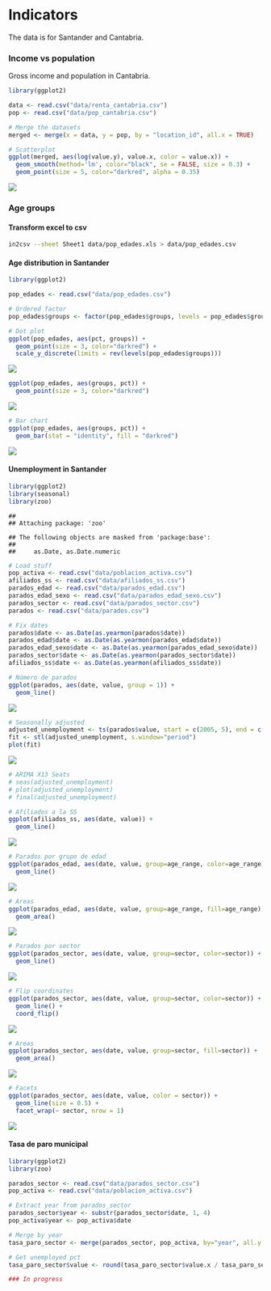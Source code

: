 Indicators
================

The data is for Santander and Cantabria.

### Income vs population

Gross income and population in Cantabria.

``` r
library(ggplot2)

data <- read.csv("data/renta_cantabria.csv")
pop <- read.csv("data/pop_cantabria.csv")

# Merge the datasets
merged <- merge(x = data, y = pop, by = "location_id", all.x = TRUE)

# Scatterplot
ggplot(merged, aes(log(value.y), value.x, color = value.x)) +
  geom_smooth(method='lm', color="black", se = FALSE, size = 0.3) +
  geom_point(size = 5, color="darkred", alpha = 0.35)
```

![](graphics_files/figure-markdown_github/unnamed-chunk-1-1.png)

### Age groups

#### Transform excel to csv

``` bash
in2csv --sheet Sheet1 data/pop_edades.xls > data/pop_edades.csv
```

#### Age distribution in Santander

``` r
library(ggplot2)

pop_edades <- read.csv("data/pop_edades.csv")

# Ordered factor
pop_edades$groups <- factor(pop_edades$groups, levels = pop_edades$groups)

# Dot plot
ggplot(pop_edades, aes(pct, groups)) +
  geom_point(size = 3, color="darkred") +
  scale_y_discrete(limits = rev(levels(pop_edades$groups)))
```

![](graphics_files/figure-markdown_github/unnamed-chunk-3-1.png)

``` r
ggplot(pop_edades, aes(groups, pct)) +
  geom_point(size = 3, color="darkred")
```

![](graphics_files/figure-markdown_github/unnamed-chunk-3-2.png)

``` r
# Bar chart
ggplot(pop_edades, aes(groups, pct)) +
  geom_bar(stat = "identity", fill = "darkred")
```

![](graphics_files/figure-markdown_github/unnamed-chunk-3-3.png)

#### Unemployment in Santander

``` r
library(ggplot2)
library(seasonal)
library(zoo)
```

    ## 
    ## Attaching package: 'zoo'

    ## The following objects are masked from 'package:base':
    ## 
    ##     as.Date, as.Date.numeric

``` r
# Load stuff
pop_activa <- read.csv("data/poblacion_activa.csv")
afiliados_ss <- read.csv("data/afiliados_ss.csv")
parados_edad <- read.csv("data/parados_edad.csv")
parados_edad_sexo <- read.csv("data/parados_edad_sexo.csv")
parados_sector <- read.csv("data/parados_sector.csv")
parados <- read.csv("data/parados.csv")

# Fix dates
parados$date <- as.Date(as.yearmon(parados$date))
parados_edad$date <- as.Date(as.yearmon(parados_edad$date))
parados_edad_sexo$date <- as.Date(as.yearmon(parados_edad_sexo$date))
parados_sector$date <- as.Date(as.yearmon(parados_sector$date))
afiliados_ss$date <- as.Date(as.yearmon(afiliados_ss$date))

# Número de parados
ggplot(parados, aes(date, value, group = 1)) + 
  geom_line()
```

![](graphics_files/figure-markdown_github/unnamed-chunk-4-1.png)

``` r
# Seasonally adjusted
adjusted_unemployment <- ts(parados$value, start = c(2005, 5), end = c(2016, 10), freq = 12)
fit <- stl(adjusted_unemployment, s.window="period")
plot(fit)
```

![](graphics_files/figure-markdown_github/unnamed-chunk-4-2.png)

``` r
# ARIMA X13 Seats
# seas(adjusted_unemployment)
# plot(adjusted_unemployment)
# final(adjusted_unemployment)

# Afiliados a la SS
ggplot(afiliados_ss, aes(date, value)) +
  geom_line()
```

![](graphics_files/figure-markdown_github/unnamed-chunk-4-3.png)

``` r
# Parados por grupo de edad
ggplot(parados_edad, aes(date, value, group=age_range, color=age_range)) +
  geom_line()
```

![](graphics_files/figure-markdown_github/unnamed-chunk-4-4.png)

``` r
# Areas
ggplot(parados_edad, aes(date, value, group=age_range, fill=age_range)) +
  geom_area()
```

![](graphics_files/figure-markdown_github/unnamed-chunk-4-5.png)

``` r
# Parados por sector
ggplot(parados_sector, aes(date, value, group=sector, color=sector)) +
  geom_line()
```

![](graphics_files/figure-markdown_github/unnamed-chunk-4-6.png)

``` r
# Flip coordinates
ggplot(parados_sector, aes(date, value, group=sector, color=sector)) +
  geom_line() +
  coord_flip()
```

![](graphics_files/figure-markdown_github/unnamed-chunk-4-7.png)

``` r
# Areas
ggplot(parados_sector, aes(date, value, group=sector, fill=sector)) +
  geom_area()
```

![](graphics_files/figure-markdown_github/unnamed-chunk-4-8.png)

``` r
# Facets
ggplot(parados_sector, aes(date, value, color = sector)) +
  geom_line(size = 0.5) +
  facet_wrap(~ sector, nrow = 1)
```

![](graphics_files/figure-markdown_github/unnamed-chunk-4-9.png)

#### Tasa de paro municipal

``` r
library(ggplot2)
library(zoo)

parados_sector <- read.csv("data/parados_sector.csv")
pop_activa <- read.csv("data/poblacion_activa.csv")

# Extract year from parados_sector
parados_sector$year <- substr(parados_sector$date, 1, 4)
pop_activa$year <- pop_activa$date

# Merge by year
tasa_paro_sector <- merge(parados_sector, pop_activa, by="year", all.y = TRUE)

# Get unemployed pct
tasa_paro_sector$value <- round(tasa_paro_sector$value.x / tasa_paro_sector$value.y * 100, 2)

### In progress
```
